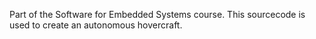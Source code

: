 Part of the Software for Embedded Systems course.  This sourcecode is used to create an autonomous hovercraft.
